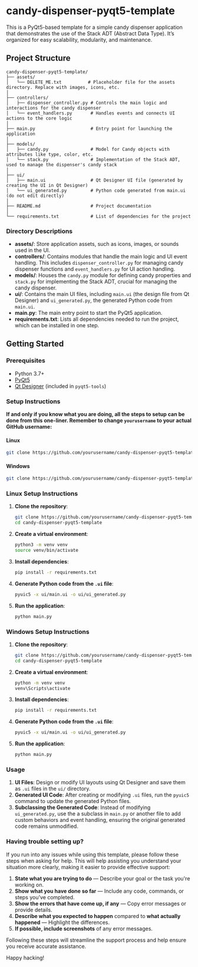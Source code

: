 # candy-dispenser-pyqt5-template

This is a PyQt5-based template for a simple candy dispenser application that demonstrates the use of the Stack ADT (Abstract Data Type). It’s organized for easy scalability, modularity, and maintenance.

## Project Structure

```plaintext
candy-dispenser-pyqt5-template/
├── assets/
│   └── DELETE_ME.txt          # Placeholder file for the assets directory. Replace with images, icons, etc.
│
├── controllers/
│   ├── dispenser_controller.py # Controls the main logic and interactions for the candy dispenser
│   └── event_handlers.py       # Handles events and connects UI actions to the core logic
│
├── main.py                     # Entry point for launching the application
│
├── models/
│   ├── candy.py                # Model for Candy objects with attributes like type, color, etc.
│   └── stack.py                # Implementation of the Stack ADT, used to manage the dispenser's candy stack
│
├── ui/
│   ├── main.ui                 # Qt Designer UI file (generated by creating the UI in Qt Designer)
│   └── ui_generated.py         # Python code generated from main.ui (do not edit directly)
│
├── README.md                   # Project documentation
│
└── requirements.txt            # List of dependencies for the project
```

### Directory Descriptions

- **assets/**: Store application assets, such as icons, images, or sounds used in the UI.
- **controllers/**: Contains modules that handle the main logic and UI event handling. This includes `dispenser_controller.py` for managing candy dispenser functions and `event_handlers.py` for UI action handling.
- **models/**: Houses the `candy.py` module for defining candy properties and `stack.py` for implementing the Stack ADT, crucial for managing the candy dispenser.
- **ui/**: Contains the main UI files, including `main.ui` (the design file from Qt Designer) and `ui_generated.py`, the generated Python code from `main.ui`.
- **main.py**: The main entry point to start the PyQt5 application.
- **requirements.txt**: Lists all dependencies needed to run the project, which can be installed in one step.

## Getting Started

### Prerequisites

- Python 3.7+
- [PyQt5](https://pypi.org/project/PyQt5/)
- [Qt Designer](https://doc.qt.io/qt-5/qtdesigner-manual.html) (included in `pyqt5-tools`)

### Setup Instructions

**If and only if you know what you are doing, all the steps to setup can be done from this one-liner. Remember to change `yourusername` to your actual GitHub username:**

#### Linux

```bash
git clone https://github.com/yourusername/candy-dispenser-pyqt5-template.git && cd candy-dispenser-pyqt5-template && python3 -m venv venv && source venv/bin/activate && pip install -r requirements.txt && pyuic5 -x ui/main.ui -o ui/ui_generated.py && python main.py
```

#### Windows

```bash
git clone https://github.com/yourusername/candy-dispenser-pyqt5-template.git && cd candy-dispenser-pyqt5-template && python3 -m venv venv && venv\Scripts\activate && pip install -r requirements.txt && pyuic5 -x ui/main.ui -o ui/ui_generated.py && python main.py
```

### Linux Setup Instructions

1. **Clone the repository**:

    ```bash
    git clone https://github.com/yourusername/candy-dispenser-pyqt5-template.git
    cd candy-dispenser-pyqt5-template
    ```

2. **Create a virtual environment**:

    ```bash
    python3 -m venv venv
    source venv/bin/activate
    ```

3. **Install dependencies**:

    ```bash
    pip install -r requirements.txt
    ```

4. **Generate Python code from the `.ui` file**:

    ```bash
    pyuic5 -x ui/main.ui -o ui/ui_generated.py
    ```

5. **Run the application**:

    ```bash
    python main.py
    ```

### Windows Setup Instructions

1. **Clone the repository**:

    ```bash
    git clone https://github.com/yourusername/candy-dispenser-pyqt5-template.git
    cd candy-dispenser-pyqt5-template
    ```

2. **Create a virtual environment**:

    ```bash
    python -m venv venv
    venv\Scripts\activate
    ```

3. **Install dependencies**:

    ```bash
    pip install -r requirements.txt
    ```

4. **Generate Python code from the `.ui` file**:

    ```bash
    pyuic5 -x ui/main.ui -o ui/ui_generated.py
    ```

5. **Run the application**:

    ```bash
    python main.py
    ```

### Usage

1. **UI Files**: Design or modify UI layouts using Qt Designer and save them as `.ui` files in the `ui/` directory.
2. **Generated UI Code**: After creating or modifying `.ui` files, run the `pyuic5` command to update the generated Python files.
3. **Subclassing the Generated Code**: Instead of modifying `ui_generated.py`, use the a subclass in `main.py` or another file to add custom behaviors and event handling, ensuring the original generated code remains unmodified.

### Having trouble setting up?

If you run into any issues while using this template, please follow these steps when asking for help. This will help assisting you understand your situation more clearly, making it easier to provide effective support:

1. **State what you are trying to do** — Describe your goal or the task you're working on.
2. **Show what you have done so far** — Include any code, commands, or steps you’ve completed.
3. **Show the errors that have come up, if any** — Copy error messages or provide details.
4. **Describe what you expected to happen** compared to **what actually happened** — Highlight the differences.
5. **If possible, include screenshots** of any error messages.

Following these steps will streamline the support process and help ensure you receive accurate assistance.

Happy hacking!
